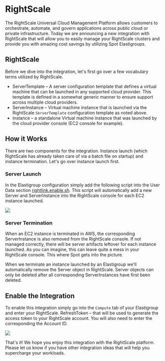 # RightScale

The RightScale Universal Cloud Management Platform allows customers to orchestrate, automate, and govern applications across public cloud or private infrastructure. Today we are announcing a new integration with RightScale that will allow you to easily manage your RightScale clusters and provide you with amazing cost savings by utilizing Spot Elastigroups.

## RightScale

Before we dive into the integration, let's first go over a few vocabulary terms utilized by RightScale.

- ServerTemplate – A server configuration template that defines a virtual machine that can be launched in any supported cloud provider. This template is defined in a somewhat generic manner to ensure support across multiple cloud providers.
- ServerInstance – Virtual machine instance that is launched via the RightScale `ServerTemplate` configuration template as noted above.
- Instance – a standalone Virtual machine instance that was launched by the cloud provider console (EC2 console for example).

## How it Works

There are two components for the integration. Instance launch (which RightScale has already taken care of via a batch file on startup) and instance termination. Let's go over instance launch first.

### Server Launch

In the Elastigroup configuration simply add the following script into the User Data section [rightlink.enable.sh](http://docs.rightscale.com/rl10/reference/10.5.2/rl10_enable_running_instances.html). This script will automatically add a new Server and ServerInstance into the RightScale console for each EC2 instance launched.

<img src="/elastigroup/_media/rightscale-01.png" />

### Server Termination

When an EC2 instance is terminated in AWS, the corresponding ServerInstance is also removed from the RightScale console. If not managed correctly, there will be server artifacts leftover for each instance launched. As you can imagine, this can leave quite a mess in your RightScale console. This where Spot gets into the picture.

When we terminate an instance launched by an Elastigroup we'll automatically remove the Server object in RightScale. Server objects can only be deleted after all corresponding ServerInstances have first been deleted.

## Enable the Integration

To enable this integration simply go into the `Compute` tab of your Elastigroup and enter your RightScale.
RefreshToken – that will be used to generate the access token to your RightScale account. You will also need to enter the corresponding the Account ID.

<img src="/elastigroup/_media/rightscale-02.png" />

That's it! We hope you enjoy this integration with the RightScale platform. Please let us know if you have other integration ideas that will help you supercharge your workloads.
